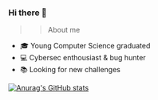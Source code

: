 ### Hi there 👋

>> About me 
 - :mortar_board: Young Computer Science graduated
 - :computer: Cybersec enthousiast & bug hunter
 - :books: Looking for new challenges


[![Anurag's GitHub stats](https://github-readme-stats.vercel.app/api?username=can-er&show_icons=true&theme=dark)](https://github.com/anuraghazra/github-readme-stats)
<!--
**can-er/can-er** is a ✨ _special_ ✨ repository because its `README.md` (this file) appears on your GitHub profile.

Here are some ideas to get you started:

- 🔭 I’m currently working on ...
- 🌱 I’m currently learning ...
- 👯 I’m looking to collaborate on ...
- 🤔 I’m looking for help with ...
- 💬 Ask me about ...
- 📫 How to reach me: ...
- 😄 Pronouns: ...
- ⚡ Fun fact: ...
-->
